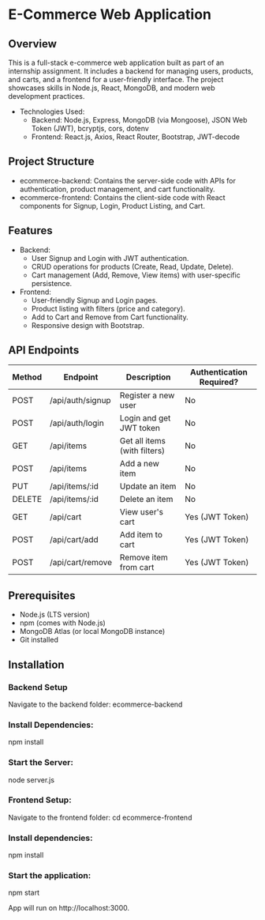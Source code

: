 # E-Commerce Web Application

## Overview
This is a full-stack e-commerce web application built as part of an internship assignment. It includes a backend for managing users, products, and carts, and a frontend for a user-friendly interface. The project showcases skills in Node.js, React, MongoDB, and modern web development practices.

- Technologies Used:
  - Backend: Node.js, Express, MongoDB (via Mongoose), JSON Web Token (JWT), bcryptjs, cors, dotenv
  - Frontend: React.js, Axios, React Router, Bootstrap, JWT-decode

## Project Structure
- ecommerce-backend: Contains the server-side code with APIs for authentication, product management, and cart functionality.
- ecommerce-frontend: Contains the client-side code with React components for Signup, Login, Product Listing, and Cart.

## Features
- Backend:
  - User Signup and Login with JWT authentication.
  - CRUD operations for products (Create, Read, Update, Delete).
  - Cart management (Add, Remove, View items) with user-specific persistence.
- Frontend:
  - User-friendly Signup and Login pages.
  - Product listing with filters (price and category).
  - Add to Cart and Remove from Cart functionality.
  - Responsive design with Bootstrap.

## API Endpoints
| Method | Endpoint         | Description                  | Authentication Required? |
|--------|------------------|-------------------------------|--------------------------|
| POST   | /api/auth/signup | Register a new user           | No                       |
| POST   | /api/auth/login  | Login and get JWT token       | No                       |
| GET    | /api/items       | Get all items (with filters)  | No                       |
| POST   | /api/items       | Add a new item                | No                       |
| PUT    | /api/items/:id   | Update an item                | No                       |
| DELETE | /api/items/:id   | Delete an item                | No                       |
| GET    | /api/cart        | View user's cart              | Yes (JWT Token)          |
| POST   | /api/cart/add    | Add item to cart              | Yes (JWT Token)          |
| POST   | /api/cart/remove | Remove item from cart         | Yes (JWT Token)          |

## Prerequisites
- Node.js (LTS version)
- npm (comes with Node.js)
- MongoDB Atlas (or local MongoDB instance)
- Git installed

## Installation

### Backend Setup
Navigate to the backend folder:
 ecommerce-backend

### Install Dependencies:
   npm install

### Start the Server:
   node server.js

### Frontend Setup:
Navigate to the frontend folder:
   cd ecommerce-frontend
   
### Install dependencies:
   npm install
   
### Start the application:
   npm start
  
App will run on http://localhost:3000.

